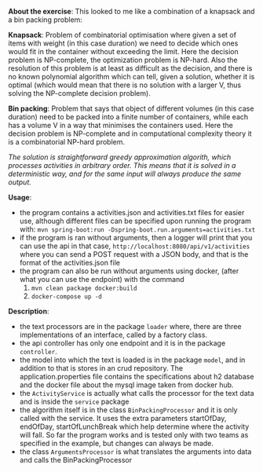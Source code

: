 **About the exercise**:
This looked to me like a combination of a knapsack and a bin packing problem:

**Knapsack**: Problem of combinatorial optimisation where given a set of items with weight (in this case duration) we 
 need to decide which ones would fit in the container without exceeding the limit. Here the decision problem is 
 NP-complete, the optimization problem is NP-hard. Also the resolution of this problem is at least as difficult as 
 the decision, and there is no known polynomial algorithm which can tell, given a solution, whether it is optimal 
 (which would mean that there is no solution with a larger V, thus solving the NP-complete decision problem).
 
**Bin packing**: Problem that says that object of different volumes (in this case duration) need to be packed into a
 finite number of containers, while each has a volume V in a way that minimises the containers used. Here the decision
 problem is NP-complete and in computational complexity theory it is a combinatorial NP-hard problem. 
   
_The solution is straightforward greedy approximation algorith, which processes activities in arbitrary order. This means
that it is solved in a deterministic way, and for the same input will always produce the same output._

**Usage**:
- the program contains a activities.json and activities.txt files for easier use, although different files can be 
specified upon running the program with: `mvn spring-boot:run -Dspring-boot.run.arguments=activities.txt`
- if the program is ran without arguments, then a logger will print that you can use the api in that case,
`http://localhost:8080/api/v1/activities` where you can send a POST request with a JSON body, and that is the format 
of the activities.json file
- the program can also be run without arguments using docker, (after what you can use the endpoint) with the command 
    1. `mvn clean package docker:build`
    2. `docker-compose up -d`

**Description**:
- the text processors are in the package `loader` where, there are three implementations of an interface, called 
by a factory class.
- the api controller has only one endpoint and it is in the package `controller`.
- the model into which the text is loaded is in the package `model`, and in addition to that is stores in an crud
repository. The application.properties file contains the specifications about h2 database and the docker file about
the mysql image taken from docker hub.
- the `ActivityService` is actually what calls the processor for the text data and is inside the `service` package
- the algorithm itself is in the class `BinPackingProcessor` and it is only called with the service. It uses the extra
parameters startOfDay, endOfDay, startOfLunchBreak which help determine where the activity will fall. So far the 
program works and is tested only with two teams as specified in the example, but changes can always be made.
- the class `ArgumentsProcessor` is what translates the arguments into data and calls the BinPackingProcessor